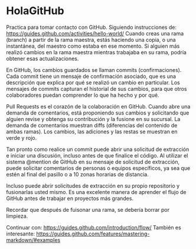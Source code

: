 # HolaGitHub
Practica para tomar contacto con GitHub.
Siguiendo instrucciones de: https://guides.github.com/activities/hello-world/ 
Cuando creas una rama (branch) a partir de la rama maestra, estás haciendo una copia, o una instantánea, del maestro como estaba en ese momento. Si alguien más realizó cambios en la rama maestra mientras trabajaba en su rama, podría obtener esas actualizaciones.

En GitHub, los cambios guardados se llaman commits (confirmaciones). Cada commit tiene un mensaje de confirmación asociado, que es una descripción que explica por qué se realizó un cambio en particular. Los mensajes de commits capturan el historial de sus cambios, para que otros colaboradores puedan comprender lo que ha hecho y por qué.

Pull Requests es el corazón de la colaboración en GitHub. Cuando abre una demanda de comentarios, está proponiendo sus cambios y solicitando que alguien revise y obtenga su contribución y la fusione en su sucursal. La demanda de comentarios muestran diffs (diferencias del contenido de ambas ramas). Los cambios, las adiciones y las restas se muestran en verde y rojo.

Tan pronto como realice un commit puede abrir una solicitud de extracción e iniciar una discusión, incluso antes de que finalice el código. Al utilizar el sistema @mention de GitHub en su mensaje de solicitud de extracción, puede solicitar comentarios de personas o equipos específicos, ya sea que estén al final del pasillo o a 10 zonas horarias de distancia.

Incluso puede abrir solicitudes de extracción en su propio repositorio y fusionarlas usted mismo. Es una excelente manera de aprender el flujo de GitHub antes de trabajar en proyectos más grandes.

Recordar que después de fuisonar una rama, se debería borrar por limpieza.

Continuar con: https://guides.github.com/introduction/flow/
También es interesante: https://guides.github.com/features/mastering-markdown/#examples


